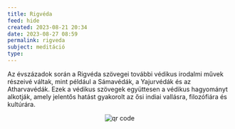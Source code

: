 ```yaml
---
title: Rigvéda
feed: hide
created: 2023-08-21 20:34
date: 2023-08-27 08:59
permalink: rigveda
subject: meditáció
type: 
---
```


Az évszázadok során a Rigvéda szövegei további védikus irodalmi művek részeivé váltak, mint például a Sámavédák, a Yajurvédák és az Atharvavédák. Ezek a védikus szövegek együttesen a védikus hagyományt alkotják, amely jelentős hatást gyakorolt az ősi indiai vallásra, filozófiára és kultúrára.





<p style="text-align: center;"><img src="https://chart.googleapis.com/chart?cht=qr&chl=https://notes.andrasdenes.com/rigveda&chs=180x180&choe=UTF-8&chld=L|2" alt="qr code"></p>

